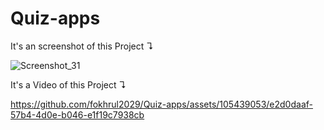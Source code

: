 # Quiz-apps

It's an screenshot of this Project ↴

![Screenshot_31](https://github.com/fokhrul2029/Quiz-apps/assets/105439053/34591c88-7c50-43e2-9268-4ed5a4663c98)

It's a Video of this Project ↴

https://github.com/fokhrul2029/Quiz-apps/assets/105439053/e2d0daaf-57b4-4d0e-b046-e1f19c7938cb

